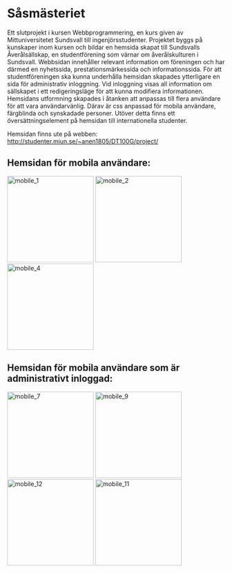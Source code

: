 # Såsmästeriet
Ett slutprojekt i kursen Webbprogrammering, en kurs given av Mittuniversitetet Sundsvall till
ingenjörsstudenter. Projektet byggs på kunskaper inom kursen och bildar en hemsida skapat
till Sundsvalls Åverålsällskap, en studentförening som värnar om åverålskulturen i Sundsvall.
Webbsidan innehåller relevant information om föreningen och har därmed en nyhetssida,
prestationsmärkessida och informationssida. För att studentföreningen ska kunna underhålla
hemsidan skapades ytterligare en sida för administrativ inloggning. Vid inloggning visas all
information om sällskapet i ett redigeringsläge för att kunna modifiera informationen.
Hemsidans utformning skapades i åtanken att anpassas till flera användare för att vara
användarvänlig. Därav är css anpassad för mobila användare, färgblinda och synskadade personer. Utöver detta finns ett översättningselement på hemsidan till internationella studenter.

Hemsidan finns ute på webben:
http://studenter.miun.se/~anen1805/DT100G/project/

## Hemsidan för mobila användare:
<img width="200" alt="mobile_1" src="https://user-images.githubusercontent.com/78786414/161783048-d9de39c8-7e76-4efb-a5cd-96c6cce7ee15.png"> <img width="200" alt="mobile_2" src="https://user-images.githubusercontent.com/78786414/161783066-25b92a93-c803-4cea-b8c5-8d38acb5ff9c.png"><img width="200" alt="mobile_4" src="https://user-images.githubusercontent.com/78786414/161783083-ad2d090e-55e0-4dbf-bdfa-0ab61c5a31e7.png">

## Hemsidan för mobila användare som är administrativt inloggad:
<img width="200" alt="mobile_7" src="https://user-images.githubusercontent.com/78786414/161783264-6137f8bf-a3b6-4264-a26a-18b8deed0fee.png"> <img width="200" alt="mobile_9" src="https://user-images.githubusercontent.com/78786414/161783291-54c386ac-6e9b-4971-a35c-26191d32882e.png"> <img width="200" alt="mobile_12" src="https://user-images.githubusercontent.com/78786414/161783321-de92e65f-7908-467b-805d-741fa82f9e58.png"> <img width="200" alt="mobile_11" src="https://user-images.githubusercontent.com/78786414/161783340-f535196d-adb3-4674-93ed-4388ceaf7858.png">
